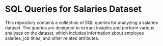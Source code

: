 # SQL Queries for Salaries Dataset

This repository contains a collection of SQL queries for analyzing a salaries dataset. The queries are designed to extract insights and perform various analyses on the dataset, which includes information about employee salaries, job titles, and other related attributes.
